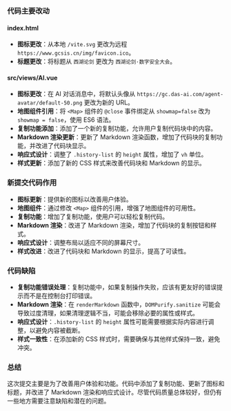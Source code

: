 ### 代码主要改动

#### index.html
- **图标更改**：从本地 `/vite.svg` 更改为远程 `https://www.gcsis.cn/img/favicon.ico`。
- **标题更改**：将标题从 `西湖论剑` 更改为 `西湖论剑·数字安全大会`。

#### src/views/AI.vue
- **图标更改**：在 AI 对话消息中，将默认头像从 `https://gc.das-ai.com/agent-avatar/default-50.png` 更改为新的 URL。
- **地图组件引用**：将 `<Map>` 组件的 `@close` 事件绑定从 `showmap=false` 改为 `showmap = false`，使用 ES6 语法。
- **复制功能添加**：添加了一个新的复制功能，允许用户复制代码块中的内容。
- **Markdown 渲染更新**：更新了 Markdown 渲染函数，增加了代码块的复制功能，并改进了代码块显示。
- **响应式设计**：调整了 `.history-list` 的 `height` 属性，增加了 `vh` 单位。
- **样式更新**：添加了新的 CSS 样式来改善代码块和 Markdown 的显示。

### 新提交代码作用

- **图标更新**：提供新的图标以改善用户体验。
- **地图组件**：通过修改 `<Map>` 组件的引用，增强了地图组件的可用性。
- **复制功能**：增加了复制功能，使用户可以轻松复制代码。
- **Markdown 渲染**：改进了 Markdown 渲染，增加了代码块的复制按钮和样式。
- **响应式设计**：调整布局以适应不同的屏幕尺寸。
- **样式改进**：改进了代码块和 Markdown 的显示，提高了可读性。

### 代码缺陷

- **复制功能错误处理**：复制功能中，如果复制操作失败，应该有更友好的错误提示而不是在控制台打印错误。
- **Markdown 渲染**：在 `renderMarkdown` 函数中，`DOMPurify.sanitize` 可能会导致过度清理，如果清理逻辑不当，可能会移除必要的属性或样式。
- **响应式设计**：`.history-list` 的 `height` 属性可能需要根据实际内容进行调整，以避免内容被截断。
- **样式一致性**：在添加新的 CSS 样式时，需要确保与其他样式保持一致，避免冲突。

### 总结

这次提交主要是为了改善用户体验和功能。代码中添加了复制功能、更新了图标和标题，并改进了 Markdown 渲染和响应式设计。尽管代码质量总体较好，但仍有一些地方需要注意缺陷和潜在的问题。